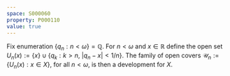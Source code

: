 ```yaml
---
space: S000060
property: P000110
value: true
---
```


Fix enumeration $\{q_n:n<\omega\}=\mathbb Q$. For $n<\omega$ and $x\in\mathbb R$
define the open set $U_n(x):=\{x\}\cup\{q_k: k>n,\ |q_n-x|<1/n\}$.
The family of open covers $\mathscr U_n:=\{U_n(x): x\in X\}$, for all $n<\omega$,
is then a development for $X$.
